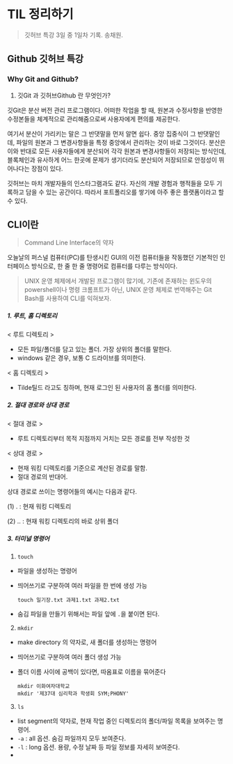 # TIL 정리하기

> 깃허브 특강 3일 중 1일차 기록. 송채원.



## Github 깃허브 특강



### Why Git and Github?

1. 깃Git 과 깃허브Github 란 무엇인가?

 깃Git은 분산 버전 관리 프로그램이다. 어떠한 작업을 할 때, 원본과 수정사항을 반영한 수정본들을 체계적으로 관리해줌으로써 사용자에게 편의를 제공한다. 

 여기서 분산이 가리키는 말은 그 반댓말을 먼저 알면 쉽다. 중앙 집중식이 그 반댓말인데, 파일의 원본과 그 변경사항들을 특정 중앙에서 관리하는 것이 바로 그것이다. 분산은 이와 반대로 모든 사용자들에게 분산되어 각각 원본과 변경사항들이 저장되는 방식인데, 블록체인과 유사하게 어느 한곳에 문제가 생기더라도 분산되어 저장되므로 안정성이 뛰어나다는 장점이 있다. 

 깃허브는 마치 개발자들의 인스타그램과도 같다. 자신의 개발 경험과 행적들을 모두 기록하고 담을 수 있는 공간이다. 따라서 포트폴리오를 쌓기에 아주 좋은 플랫폼이라고 할 수 있다. 



## CLI이란

> Command Line Interface의 약자

 오늘날의 퍼스널 컴퓨터(PC)를 탄생시킨 GUI의 이전 컴퓨터들을 작동했던 기본적인 인터페이스 방식으로, 한 줄 한 줄 명령어로 컴퓨터를 다루는 방식이다.



> UNIX 운영 체제에서 개발된 프로그램이 많기에, 기존에 존재하는 윈도우의 powershell이나 명령 크롬프트가 아닌, UNIX 운영 체제로 번역해주는 Git Bash를 사용하여 CLI를 익혀보자. 



##### 1. 루트, 홈 디렉토리

< 루트 디렉토리 >

- 모든 파일/폴더를 담고 있는 폴더. 가장 상위의 폴더를 말한다. 
- windows 같은 경우, 보통 C 드라이브를 의미한다. 

< 홈 디렉토리 >

- Tilde틸드 라고도 칭하며, 현재 로그인 된 사용자의 홈 폴더를 의미한다.



##### 2. 절대 경로와 상대 경로

< 절대 경로 >

- 루트 디렉토리부터 목적 지점까지 거치는 모든 경로를 전부 작성한 것



< 상대 경로 >

- 현재 워킹 디렉토리를 기준으로 계산된 경로를 말함. 
- 절대 경로의 반대어.



상대 경로로 쓰이는 명령어들의 예시는 다음과 같다. 

(1) . : 현재 워킹 디렉토리

(2) .. : 현재 워킹 디렉토리의 바로 상위 폴더



##### 3. 터미널 명령어

1. `touch`

- 파일을 생성하는 명령어

- 띄어쓰기로 구분하여 여러 파일을 한 번에 생성 가능

  `touch 일기장.txt 과제1.txt 과제2.txt`

- 숨김 파일을 만들기 위해서는 파일 앞에 `.`을 붙이면 된다.



2. `mkdir`

- make directory 의 약자로, 새 폴더를 생성하는 명령어

- 띄어쓰기로 구분하여 여러 폴더 생성 가능

- 폴더 이름 사이에 공백이 있다면, 따옴표로 이름을 묶어준다

  ```
  mkdir 이화여자대학교
  mkdir '제37대 심리학과 학생회 SYM;PHONY'
  ```



3. `ls`

- list segment의 약자로, 현재 작업 중인 디렉토리의 폴더/파일 목록을 보여주는 명령어.
- `-a` : all 옵션. 숨김 파일까지 모두 보여준다. 
- `-l` : long 옵션. 용량, 수정 날짜 등 파일 정보를 자세히 보여준다. 
- 







































